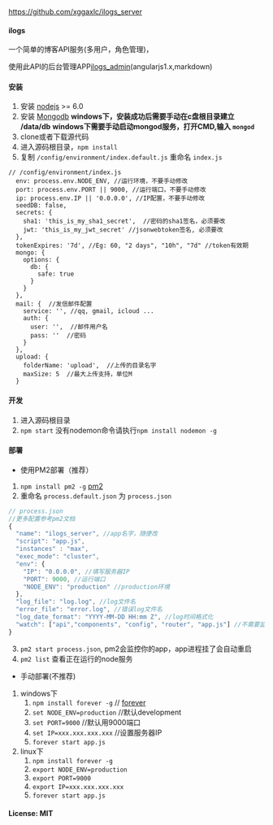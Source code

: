 https://github.com/xggaxlc/ilogs_server

#### ilogs
一个简单的博客API服务(多用户，角色管理)，

使用此API的后台管理APP[ilogs_admin](https://github.com/xggaxlc/ilogs_admin)(angularjs1.x,markdown)

#### 安装

1. 安装 [nodejs](https://nodejs.org/en/ "nodejs") >= 6.0
2. 安装 [Mongodb](https://www.mongodb.com/)
	**windows下，安装成功后需要手动在c盘根目录建立 /data/db**
	**windows下需要手动启动mongod服务，打开CMD,输入 `mongod`**
3. clone或者下载源代码
4. 进入源码根目录，`npm install`
5. 复制 `/config/environment/index.default.js` 重命名 `index.js`

````
// /config/environment/index.js
  env: process.env.NODE_ENV, //运行环境，不要手动修改
  port: process.env.PORT || 9000, //运行端口，不要手动修改
  ip: process.env.IP || '0.0.0.0', //IP配置，不要手动修改
  seedDB: false,
  secrets: {
    sha1: 'this_is_my_sha1_secret',  //密码的sha1签名，必须要改
    jwt: 'this_is_my_jwt_secret' //jsonwebtoken签名, 必须要改
  },
  tokenExpires: '7d', //Eg: 60, "2 days", "10h", "7d" //token有效期
  mongo: {
    options: {
      db: {
        safe: true
      }
    }
  },
  mail: {  //发信邮件配置
    service: '', //qq, gmail, icloud ...
    auth: {
      user: '',  //邮件用户名
      pass: ''  //密码
    }
  },
  upload: {
    folderName: 'upload',  //上传的目录名字
    maxSize: 5  //最大上传支持，单位M
  }
````
#### 开发
1. 进入源码根目录
2. `npm start` 没有nodemon命令请执行`npm install nodemon -g`

#### 部署
* 使用PM2部署（推荐）
1. `npm install pm2 -g` [pm2](https://github.com/Unitech/pm2)
2. 重命名 `process.default.json` 为 `process.json`

````javascript
// process.json
//更多配置参考pm2文档
{
  "name": "ilogs_server", //app名字，随便改
  "script": "app.js", 
  "instances" : "max", 
  "exec_mode": "cluster",
  "env": {
    "IP": "0.0.0.0", //填写服务器IP
    "PORT": 9000, //运行端口
    "NODE_ENV": "production" //production环境
  },
  "log_file": "log.log", //log文件名
  "error_file": "error.log", //错误log文件名
  "log_date_format": "YYYY-MM-DD HH:mm Z", //log时间格式化
  "watch": ["api","components", "config", "router", "app.js"] //不需要监测代码变动自动重启服务器可以设置为false
}
````
3. `pm2 start process.json`, pm2会监控你的app，app进程挂了会自动重启
4. `pm2 list` 查看正在运行的node服务

* 手动部署(不推荐)
1. windows下
	1. `npm install forever -g` // [forever](https://github.com/foreverjs/forever) 
	2. `set NODE_ENV=production` //默认development
	3. `set PORT=9000` //默认用9000端口
	4. `set IP=xxx.xxx.xxx.xxx` //设置服务器IP
	5. `forever start app.js` 
2. linux下
	1. `npm install forever -g`
	2. `export NODE_ENV=production`
	3. `export PORT=9000`
	4. `export IP=xxx.xxx.xxx.xxx`
	5. `forever start app.js`

#### License: MIT

